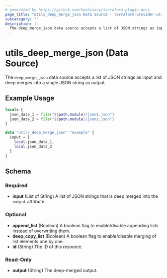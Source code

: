 ```yaml
---
# generated by https://github.com/hashicorp/terraform-plugin-docs
page_title: "utils_deep_merge_json Data Source - terraform-provider-utils"
subcategory: ""
description: |-
  The deep_merge_json data source accepts a list of JSON strings as input and deep merges into a single JSON string as output.
---
```


# utils_deep_merge_json (Data Source)

The `deep_merge_json` data source accepts a list of JSON strings as input and deep merges into a single JSON string as output.

## Example Usage

```terraform
locals {
  json_data_1 = file("${path.module}/json1.json")
  json_data_2 = file("${path.module}/json2.json")
}

data "utils_deep_merge_json" "example" {
  input = [
    local.json_data_1,
    local.json_data_2
  ]
}
```

<!-- schema generated by tfplugindocs -->
## Schema

### Required

- **input** (List of String) A list of JSON strings that is deep merged into the `output` attribute.

### Optional

- **append_list** (Boolean) A boolean flag to enable/disable appending lists instead of overwriting them.
- **deep_copy_list** (Boolean) A boolean flag to enable/disable merging of list elements one by one.
- **id** (String) The ID of this resource.

### Read-Only

- **output** (String) The deep-merged output.


